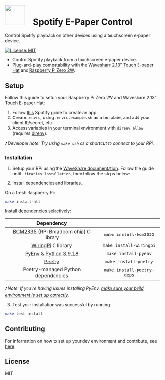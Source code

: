 <!-- Update this link with your own project logo -->
# <img src="https://raw.githubusercontent.com/Cutwell/spotify-e-paper-control/main/logo.png" style="width:64px;padding-right:20px;margin-bottom:-8px;"> Spotify E-Paper Control
 Control Spotify playback on other devices using a touchscreen e-paper device.

<!-- Find new badges at https://shields.io/badges -->
[![License: MIT](https://img.shields.io/badge/License-MIT-yellow.svg)](https://opensource.org/licenses/MIT)

- Control Spotify playback from a touchscreen e-paper device.
- Plug-and-play compatability with the [Waveshare 2.13" Touch E-paper Hat](https://www.waveshare.com/2.13inch-touch-e-paper-hat.htm) and [Raspberry Pi Zero 2W](https://www.raspberrypi.com/products/raspberry-pi-zero-2-w/).


## Setup

Follow this guide to setup your Raspberry Pi Zero 2W and Waveshare 2.13" Touch E-paper Hat:

1. Follow [this](https://developer.spotify.com/documentation/web-api/tutorials/getting-started#create-an-app) Spotify guide to create an app.
2. Create `.envrc`, using `.envrc.example.sh` as a template, and add your client ID/secret, etc.
3. Access variables in your terminal environment with `direnv allow` (requires [direnv](https://direnv.net/)).

_❗ Developer note: Try using `make ssh` as a shortcut to connect to your RPi._

### Installation

1. Setup your RPi using the [WaveShare documentation](https://www.waveshare.com/wiki/2.13inch_Touch_e-Paper_HAT_Manual#Raspberry_Pi). Follow the guide until `Libraries Installation`, then follow the steps below:

2. Install dependencies and libraries..

On a fresh Raspberry Pi:

```sh
make install-all
```

Install dependencies selectively:

|Dependency||
|:---:|:---:|
|[BCM2835](https://www.airspayce.com/mikem/bcm2835/) (RPi Broadcom chip) C library|`make install-bcm2835`|
|[WiringPi](https://github.com/WiringPi/WiringPi) C library|`make install-wiringpi`|
|[PyEnv](https://github.com/pyenv/pyenv) & [Python 3.9.18](https://www.python.org/downloads/release/python-3918/)|`make install-pyenv`|
|[Poetry](https://python-poetry.org/docs/#installing-with-the-official-installer)|`make install-poetry`|
|Poetry-managed Python dependencies|`make install-poetry-deps`|

_❗ Note: If you're having issues installing PyEnv, [make sure your build environment is set up correctly](https://github.com/pyenv/pyenv/wiki#suggested-build-environment)._

3. Test your installation was successful by running:

```sh
make test-install
```

## Contributing

<!-- Remember to update the links in the `.github/CONTRIBUTING.md` file from `Cutwell/spotify-e-paper-control` to your own username and repository. -->

For information on how to set up your dev environment and contribute, see [here](.github/CONTRIBUTING.md).

## License

MIT

